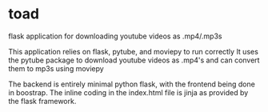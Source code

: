 # toad
flask application for downloading youtube videos as .mp4/.mp3s 

This application relies on flask, pytube, and moviepy to run correctly
It uses the pytube package to download youtube videos as .mp4's and can convert them to mp3s using moviepy

The backend is entirely minimal python flask, with the frontend being done in boostrap.
The inline coding in the index.html file is jinja as provided by the flask framework.
